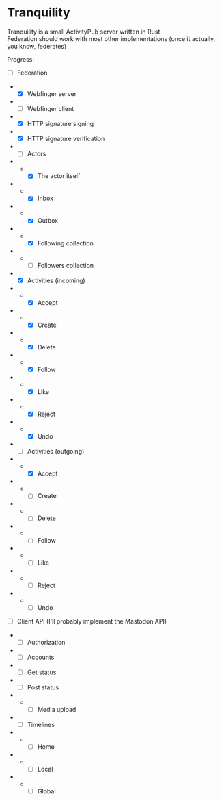 # Tranquility

Tranquility is a small ActivityPub server written in Rust  
Federation should work with most other implementations (once it actually, you know, federates)  

Progress:

- [ ] Federation
- - [x] Webfinger server
- - [ ] Webfinger client
- - [x] HTTP signature signing
- - [x] HTTP signature verification
- - [ ] Actors
- - - [x] The actor itself
- - - [x] Inbox
- - - [x] Outbox
- - - [x] Following collection
- - - [ ] Followers collection
- - [x] Activities (incoming)
- - - [x] Accept
- - - [x] Create
- - - [x] Delete
- - - [x] Follow
- - - [x] Like
- - - [x] Reject
- - - [x] Undo
- - [ ] Activities (outgoing)
- - - [x] Accept
- - - [ ] Create
- - - [ ] Delete
- - - [ ] Follow
- - - [ ] Like
- - - [ ] Reject
- - - [ ] Undo

- [ ] Client API (I'll probably implement the Mastodon API)
- - [ ] Authorization
- - [ ] Accounts
- - [ ] Get status
- - [ ] Post status
- - - [ ] Media upload
- - [ ] Timelines
- - - [ ] Home
- - - [ ] Local
- - - [ ] Global
